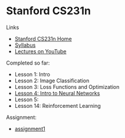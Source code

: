 # Stanford CS231n 

Links 

- [Stanford CS231n Home](http://cs231n.stanford.edu)
- [Syllabus](http://cs231n.stanford.edu/syllabus.html)
- [Lectures on YouTube](https://www.youtube.com/playlist?list=PL3FW7Lu3i5JvHM8ljYj-zLfQRF3EO8sYv)

Completed so far: 

- Lesson 1: Intro
- Lesson 2: Image Classification
- Lesson 3: Loss Functions and Optimization 
- [Lesson 4: Intro to Neural Networks](https://www.youtube.com/watch?v=d14TUNcbn1k&list=PL3FW7Lu3i5JvHM8ljYj-zLfQRF3EO8sYv&index=4)
- Lesson 5: 
- Lesson 14: Reinforcement Learning 

Assignment: 

- [assignment1](http://cs231n.github.io/assignments2018/assignment1/)

